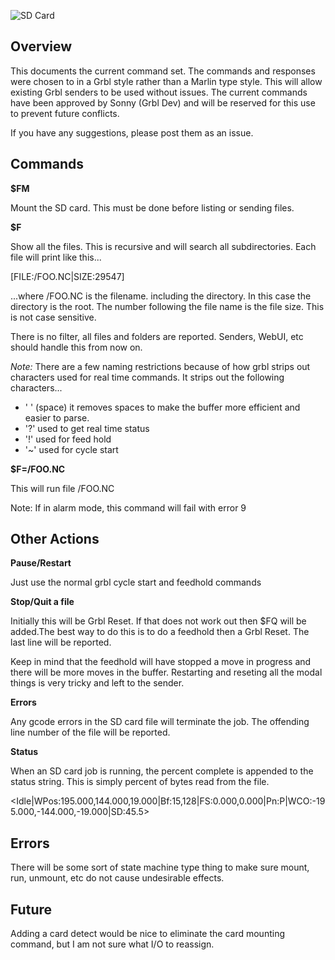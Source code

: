 ![SD Card](http://www.buildlog.net/blog/wp-content/uploads/2018/08/pny_micro_sd_card-150x150.jpeg)

## Overview

This documents the current command set. The commands and responses were chosen to in a Grbl style rather than a Marlin type style. This will allow existing Grbl senders to be used without issues. The current commands have been approved by Sonny (Grbl Dev) and will be reserved for this use to prevent future conflicts.

If you have any suggestions, please post them as an issue.

## Commands

**$FM**

Mount the SD card. This must be done before listing or sending files.

**$F**

Show all the files. This is recursive and will search all subdirectories. Each file will print like this...

[FILE:/FOO.NC|SIZE:29547]

...where /FOO.NC is the filename. including the directory. In this case the directory is the root. The number following the file name is the file size. This is not case sensitive. 

There is no filter, all files and folders are reported. Senders, WebUI, etc should handle this from now on.

*Note:* There are a few naming restrictions because of how grbl strips out characters used for real time commands. It strips out the following characters...

- ' ' (space) it removes spaces to make the buffer more efficient and easier to parse.
- '?' used to get real time status
- '!' used for feed hold
- '~' used for cycle start

**$F=/FOO.NC**

This will run file /FOO.NC 

Note: If in alarm mode, this command will fail with error 9

## Other Actions

**Pause/Restart**

Just use the normal grbl cycle start and feedhold commands

**Stop/Quit a file**

Initially this will be Grbl Reset. If that does not work out then $FQ will be added.The best way to do this is to do a feedhold then a Grbl Reset. The last line will be reported.

Keep in mind that the feedhold will have stopped a move in progress and there will be more moves in the buffer. Restarting and reseting all the modal things is very tricky and left to the sender.

**Errors**

Any gcode errors in the SD card file will terminate the job. The offending line number of the file will be reported.

**Status**

When an SD card job is running, the percent complete is appended to the status string. This is simply percent of bytes read from the file.

<Idle|WPos:195.000,144.000,19.000|Bf:15,128|FS:0.000,0.000|Pn:P|WCO:-195.000,-144.000,-19.000|SD:45.5> 

## Errors

There will be some sort of state machine type thing to make sure mount, run, unmount, etc do not cause undesirable effects.

## Future

Adding a card detect would be nice to eliminate the card mounting command, but I am not sure what I/O to reassign.